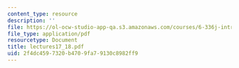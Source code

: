 ```yaml
---
content_type: resource
description: ''
file: https://ol-ocw-studio-app-qa.s3.amazonaws.com/courses/6-336j-introduction-to-numerical-simulation-sma-5211-fall-2003/2f4dc4597320b4709fa79130c8982ff9_lectures17_18.pdf
file_type: application/pdf
resourcetype: Document
title: lectures17_18.pdf
uid: 2f4dc459-7320-b470-9fa7-9130c8982ff9
---
```

